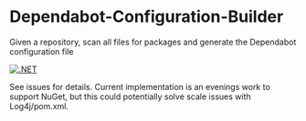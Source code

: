 # Dependabot-Configuration-Builder
Given a repository, scan all files for packages and generate the Dependabot configuration file

[![.NET](https://github.com/samsmithnz/Dependabot-Configuration-Builder/actions/workflows/dotnet.yml/badge.svg)](https://github.com/samsmithnz/Dependabot-Configuration-Builder/actions/workflows/dotnet.yml)

See issues for details. Current implementation is an evenings work to support NuGet, but this could potentially solve scale issues with Log4j/pom.xml.

